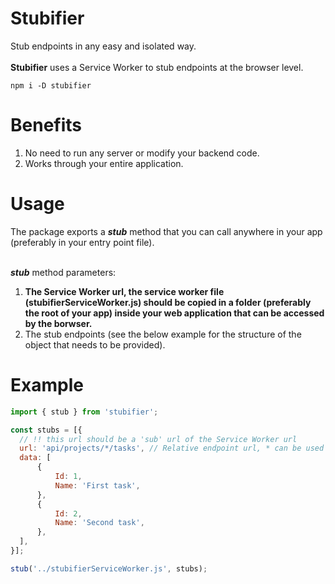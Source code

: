 # Stubifier
Stub endpoints in any easy and isolated way.<br />
<br />
**Stubifier** uses a Service Worker to stub endpoints at the browser level.
<br />
```
npm i -D stubifier
```

# Benefits
1. No need to run any server or modify your backend code.
2. Works through your entire application.

# Usage 
The package exports a _**stub**_ method that you can call anywhere in your app (preferably in your entry point file).<br />
<br />

_**stub**_ method parameters:
1. **The Service Worker url, the service worker file (stubifierServiceWorker.js) should be copied in a folder (preferably the root of your app) inside your web application that can be accessed by the borwser.**
2. The stub endpoints (see the below example for the structure of the object that needs to be provided).
 
# Example
```javascript
import { stub } from 'stubifier';

const stubs = [{
  // !! this url should be a 'sub' url of the Service Worker url
  url: 'api/projects/*/tasks', // Relative endpoint url, * can be used as a 'jocker'
  data: [
      {
          Id: 1,
          Name: 'First task',
      },
      {
          Id: 2,
          Name: 'Second task',
      },
  ],
}];

stub('../stubifierServiceWorker.js', stubs);
```
